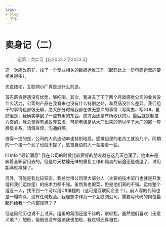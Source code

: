 ```yaml
---
tags:
- blog
- 工作
---
```


# 卖身记（二）
> 记第二次实习【自2023.2至2023.5】

这一次痛改前非，找了一个专业相关的数据运维工作（起码比上一份电商运营的要相关得多）。

先说结论，互联网小厂真是没什么前途。

首先薪资待遇没有优势，够吃喝。其次，我进去了干了两个月就感觉公司的业务没什么活力，公司的产品在我看来也没有什么特别之处，和竞品没什么差异。我们组干的事情也都很无聊，绝大部分时候我都在做无意义的事情（写爬虫、写GUI，虽然但是，我确实学到了一些有用的东西，这方面还是有所收获的）。最后就是制度方面的，我总觉得有点故弄玄虚，可能老板是从大厂出来的所以学了大厂的那一套层级关系。请假麻烦，沟通麻烦。

值得一提的是，公司的人员流动率也特别地高，感觉组里的老员工就没几个。同期的一个接一个润了也就不提了，感觉身边的人一茬接着一茬。

!!! info "最新消息"
    我在公司的时候比较要好的朋友就在这几天也润了，他本来是奔着全职留用去的。但是每天枯燥无味的重复工作和黯淡的前途还是劝退了，试用期满就裸辞了。

另外，可能是我比较狂妄。我总觉得公司里大部分人（主要的技术部门也就是开发组和我们运维组）的技术力都不强。虽然我也很菜，但是他们真的不强。运维整个组近十人，找不到一个可以用C#编程的（这可是互联网企业？）。前人写的代码也是一塌糊涂，没有任何规范。我理想中作为一个互联网公司，需要写代码的岗位最起码给我一个内部规范？？

但这段经历也说不上讨厌，组里的氛围还是不错的，很轻松。虽然他们喜欢（无意义地？）加班，但倒也没有强迫我也加班，我过得还算自在。